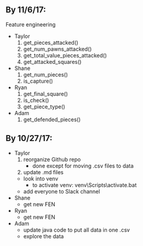 ## By 11/6/17:
Feature engineering
- Taylor
    1. get_pieces_attacked()
    1. get_num_pawns_attacked()
    1. get_total_value_pieces_attacked()
    1. get_attacked_squares()
- Shane
    1. get_num_pieces()
    1. is_capture()
- Ryan
    1. get_final_square()
    1. is_check()
    1. get_piece_type()
- Adam
    1. get_defended_pieces()
## By 10/27/17:
- Taylor
    1. reorganize Github repo
        - done except for moving .csv files to data
    1. update .md files
    * look into venv
        - to activate venv: venv\Scripts\activate.bat
    * add everyone to Slack channel
- Shane
    - get new FEN
- Ryan
    - get new FEN
- Adam
    - update java code to put all data in one .csv
    - explore the data